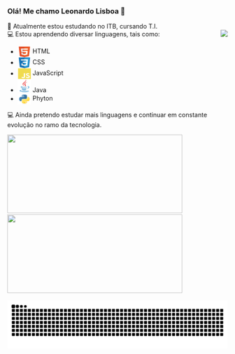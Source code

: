 ### Olá! Me chamo Leonardo Lisboa 👋


🏫 Atualmente estou estudando no ITB, cursando T.I. <br/>
 💻 Estou aprendendo diversar linguagens, tais como: 
 <img  align="right" height="175" wight="175" src="https://user-images.githubusercontent.com/106418023/182505679-a8957749-e38b-4b98-b2ef-5294fd0ebf69.png" />
- <img align="center" alt="lisboa-HTML" height="25" width="30" src="https://raw.githubusercontent.com/devicons/devicon/master/icons/html5/html5-original.svg"> HTML
- <img align="center" alt="lisboa-CSS" height="25" width="30" src="https://raw.githubusercontent.com/devicons/devicon/master/icons/css3/css3-original.svg"> CSS
- <img align="center" alt="lisboa-Js" height="25" width="30" src="https://raw.githubusercontent.com/devicons/devicon/master/icons/javascript/javascript-plain.svg"> JavaScript
- <img aling="center" alt="lisboa-Ja" height="30" widht="40" src="https://raw.githubusercontent.com/devicons/devicon/master/icons/java/java-original.svg"> Java
- <img align="center" alt="lisboa-Python" height="25" width="30" src="https://raw.githubusercontent.com/devicons/devicon/master/icons/python/python-original.svg"> Phyton 

 💻 Ainda pretendo estudar mais linguagens e continuar em constante evolução no ramo da tecnologia. <br />
<div align="left">
  <a href="https://github.com/lisboa-leo">
  <img height="180em" width="400em"  src="https://github-readme-stats.vercel.app/api?username=lisboa-leo&show_icons=true&theme=tokyonight&include_all_commits=true&count_private=true"/>
  <img height="180em" width="400em" src="https://github-readme-stats.vercel.app/api/top-langs/?username=lisboa-leo&layout=compact&langs_count=7&theme=tokyonight"/>
</div>

![snake gif](https://github.com/lisboa-leo/lisboa-leo/blob/output/github-contribution-grid-snake.svg)

